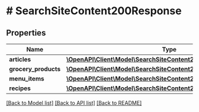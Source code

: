 # # SearchSiteContent200Response

## Properties

Name | Type | Description | Notes
------------ | ------------- | ------------- | -------------
**articles** | [**\OpenAPI\Client\Model\SearchSiteContent200ResponseArticlesInner[]**](SearchSiteContent200ResponseArticlesInner.md) |  |
**grocery_products** | [**\OpenAPI\Client\Model\SearchSiteContent200ResponseArticlesInner[]**](SearchSiteContent200ResponseArticlesInner.md) |  |
**menu_items** | [**\OpenAPI\Client\Model\SearchSiteContent200ResponseArticlesInner[]**](SearchSiteContent200ResponseArticlesInner.md) |  |
**recipes** | [**\OpenAPI\Client\Model\SearchSiteContent200ResponseArticlesInner[]**](SearchSiteContent200ResponseArticlesInner.md) |  |

[[Back to Model list]](../../README.md#models) [[Back to API list]](../../README.md#endpoints) [[Back to README]](../../README.md)
